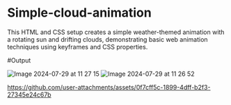 # Simple-cloud-animation
This HTML and CSS setup creates a simple weather-themed animation with a rotating sun and drifting clouds, demonstrating basic web animation techniques using keyframes and CSS properties.


#Output



![Image 2024-07-29 at 11 27 15](https://github.com/user-attachments/assets/f51b3811-0c83-4b34-91eb-84e4b3b487f1)
![Image 2024-07-29 at 11 26 52](https://github.com/user-attachments/assets/b0cb0516-2156-47ac-ae8a-7e621374aec4)


https://github.com/user-attachments/assets/0f7cff5c-1899-4dff-b2f3-27345e24c67b


